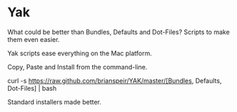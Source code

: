 Yak
===

What could be better than Bundles, Defaults and Dot-Files?
Scripts to make them even easier.

Yak scripts ease everything on the Mac platform.

Copy, Paste and Install from the command-line.

curl -s https://raw.github.com/brianspeir/YAK/master/[Bundles, Defaults, Dot-Files] | bash

Standard installers made better.
